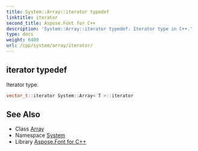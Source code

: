 ```yaml
---
title: System::Array::iterator typedef
linktitle: iterator
second_title: Aspose.Font for C++
description: 'System::Array::iterator typedef. Iterator type in C++.'
type: docs
weight: 6400
url: /cpp/system/array/iterator/
---
```

## iterator typedef


Iterator type.

```cpp
vector_t::iterator System::Array< T >::iterator
```

## See Also

* Class [Array](../)
* Namespace [System](../../)
* Library [Aspose.Font for C++](../../../)
